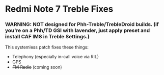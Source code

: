 # Redmi Note 7 Treble Fixes
### WARNING: NOT designed for Phh-Treble/TrebleDroid builds. (if you're on a Phh/TD GSI with lavender, just apply preset and install CAF IMS in Treble Settings.)
This systemless patch fixes these things:
* Telephony (especially in-call voice via RIL)
* GPS
* ~~FM Radio~~ (coming soon)
